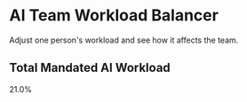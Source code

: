 <!DOCTYPE html>
<html lang="en">
<head>
    <meta charset="UTF-8">
    <meta name="viewport" content="width=device-width, initial-scale=1.0">
    <title>AI Team Workload Distributor</title>
    <script src="https://cdn.tailwindcss.com"></script>
    <link href="https://fonts.googleapis.com/css2?family=Inter:wght@400;500;600;700&display=swap" rel="stylesheet">
    <style>
        body {
            font-family: 'Inter', sans-serif;
        }
        input[type="range"]::-webkit-slider-runnable-track { height: 8px; border-radius: 4px; }
        input[type="range"]::-moz-range-track { height: 8px; border-radius: 4px; }
        input[type="range"]::-webkit-slider-thumb {
            -webkit-appearance: none; appearance: none;
            width: 24px; height: 24px; border-radius: 50%;
            cursor: pointer; margin-top: -8px;
        }
        input[type="range"]::-moz-range-thumb {
            width: 24px; height: 24px; border-radius: 50%; cursor: pointer;
        }
    </style>
</head>
<body class="bg-gray-100 flex items-center justify-center min-h-screen">
    <div class="w-full max-w-4xl mx-auto p-4 md:p-8 bg-white rounded-2xl shadow-lg">
        <div class="text-center mb-8">
            <h1 class="text-3xl md:text-4xl font-bold text-gray-800">AI Team Workload Balancer</h1>
            <p class="text-gray-500 mt-2">Adjust one person's workload and see how it affects the team.</p>
        </div>
        <div class="bg-indigo-600 text-white p-4 rounded-xl text-center mb-8 shadow-md">
            <h2 class="text-xl font-semibold">Total Mandated AI Workload</h2>
            <p id="total-workload" class="text-4xl font-bold">21.0%</p>
        </div>
        <div id="team-container" class="grid grid-cols-1 md:grid-cols-3 gap-6"></div>
    </div>
    <script>
        document.addEventListener('DOMContentLoaded', () => {
            const teamContainer = document.getElementById('team-container');
            const totalWorkload = 21;
            const colorMapping = {
                blue:   { 600: '#2563EB' },
                green:  { 600: '#059669' },
                purple: { 600: '#7C3AED' }
            };
            const team = [
                { name: 'Amir', color: 'blue', workload: 7.0 },
                { name: 'Silvan', color: 'green', workload: 7.0 },
                { name: 'Stipo', color: 'purple', workload: 7.0 }
            ];
            team.forEach((member, index) => {
                const memberCard = createMemberCard(member, index);
                teamContainer.appendChild(memberCard);
            });
            const sliders = document.querySelectorAll('input[type="range"]');
            sliders.forEach((slider, index) => {
                slider.addEventListener('input', (event) => {
                    handleSliderChange(index, parseFloat(event.target.value));
                });
            });
            function handleSliderChange(changedIndex, newWorkload) {
                const oldWorkload = team[changedIndex].workload;
                const delta = newWorkload - oldWorkload;
                team[changedIndex].workload = newWorkload;
                const changePerOther = -delta / 2;
                team.forEach((member, index) => {
                    if (index !== changedIndex) {
                        member.workload += changePerOther;
                    }
                });
                updateUI();
            }
            function updateUI() {
                team.forEach((member, index) => {
                    const workloadEl = document.getElementById(`workload-value-${index}`);
                    const sliderEl = document.getElementById(`workload-slider-${index}`);
                    const circleEl = document.getElementById(`workload-circle-${index}`);
                    const currentWorkload = Math.max(0, member.workload);
                    workloadEl.textContent = `${currentWorkload.toFixed(1)}%`;
                    if (document.activeElement !== sliderEl) {
                       sliderEl.value = currentWorkload;
                    }
                    const scale = Math.max(0.1, currentWorkload / (totalWorkload / 2));
                    circleEl.style.transform = `scale(${scale})`;
                });
            }
            function createMemberCard(member, index) {
                const card = document.createElement('div');
                card.className = `bg-gray-50 p-6 rounded-xl shadow-sm border border-gray-200 flex flex-col items-center`;
                const color = member.color;
                card.innerHTML = `
                    <div class="relative w-32 h-32 flex items-center justify-center mb-4">
                        <div class="absolute inset-0 bg-${color}-100 rounded-full animate-pulse"></div>
                        <div id="workload-circle-${index}" class="relative w-full h-full bg-${color}-500 rounded-full shadow-inner transition-transform duration-200 ease-out" style="transform: scale(0.66);"></div>
                    </div>
                    <h3 class="text-2xl font-semibold text-gray-700">${member.name}</h3>
                    <p id="workload-value-${index}" class="text-4xl font-bold text-${color}-600 my-2">${member.workload.toFixed(1)}%</p>
                    <input id="workload-slider-${index}" type="range" min="0" max="${totalWorkload}" value="${member.workload}" step="0.1" class="w-full h-2 bg-${color}-200 rounded-lg appearance-none cursor-pointer mt-4">
                `;
                const style = document.createElement('style');
                style.innerHTML = `#workload-slider-${index}::-webkit-slider-thumb { background: ${colorMapping[color][600]}; } #workload-slider-${index}::-moz-range-thumb { background: ${colorMapping[color][600]}; }`;
                document.head.appendChild(style);
                return card;
            }
            updateUI();
        });
    </script>
</body>
</html>

